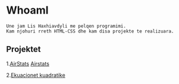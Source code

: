 # WhoamI
```
Une jam Lis Haxhiavdyli me pelqen programimi. 
Kam njohuri rreth HTML-CSS dhe kam disa projekte te realizuara.
```

## Projektet

1.<a href="https://airstats.netlify.com/" target="_blank">AirStats</a>
[Airstats](https://airstats.netlify.com/)

2.[Ekuacionet kuadratike](https://ekuacionet-kuadratike.netlify.app/)